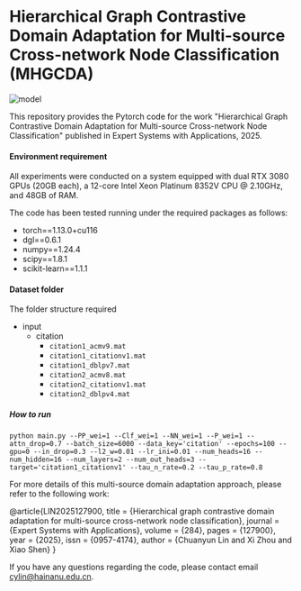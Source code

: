 # Hierarchical Graph Contrastive Domain Adaptation for Multi-source Cross-network Node Classification (MHGCDA)

![model](https://gitee.com/l18541900/picgo/raw/master/img/202403261027391.png)

This repository provides the Pytorch code for the work "Hierarchical Graph Contrastive Domain Adaptation for Multi-source Cross-network Node Classification" published in Expert Systems with Applications, 2025.

#### Environment requirement

All experiments were conducted on a system equipped with dual RTX 3080 GPUs (20GB each), a 12-core Intel Xeon Platinum 8352V CPU @ 2.10GHz, and 48GB of RAM.

The code has been tested running under the required packages as follows:

- torch==1.13.0+cu116
- dgl==0.6.1
- numpy==1.24.4
- scipy==1.8.1
- scikit-learn==1.1.1

#### Dataset folder

The folder structure required

- input
  - citation
    - `citation1_acmv9.mat`
    - `citation1_citationv1.mat`
    - `citation1_dblpv7.mat`
    - `citation2_acmv8.mat`
    - `citation2_citationv1.mat`
    - `citation2_dblpv4.mat`

##### How to run

```shell
python main.py --PP_wei=1 --Clf_wei=1 --NN_wei=1 --P_wei=1 --attn_drop=0.7 --batch_size=6000 --data_key='citation' --epochs=100 --gpu=0 --in_drop=0.3 --l2_w=0.01 --lr_ini=0.01 --num_heads=16 --num_hidden=16 --num_layers=2 --num_out_heads=3 --target='citation1_citationv1' --tau_n_rate=0.2 --tau_p_rate=0.8
```

For more details of this multi-source domain adaptation approach, please refer to the following work:

@article{LIN2025127900,
title = {Hierarchical graph contrastive domain adaptation for multi-source cross-network node classification},
journal = {Expert Systems with Applications},
volume = {284},
pages = {127900},
year = {2025},
issn = {0957-4174},
author = {Chuanyun Lin and Xi Zhou and Xiao Shen}
}

If you have any questions regarding the code, please contact email [cylin@hainanu.edu.cn](mailto:cylin@hainanu.edu.cn).
